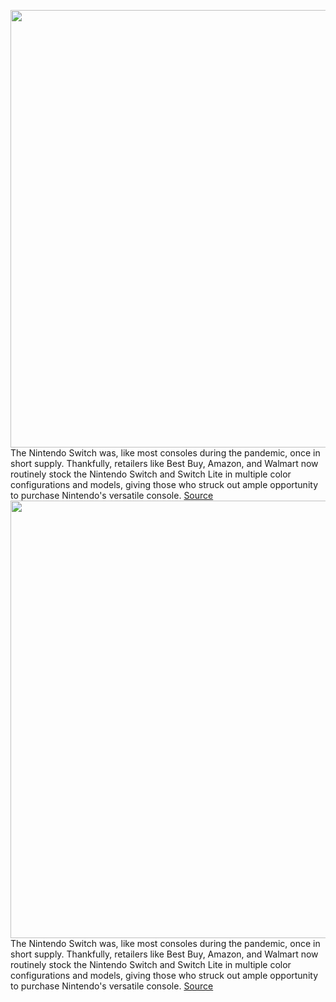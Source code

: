 <img src='https://cdn.vox-cdn.com/thumbor/EOPvjWrERrRKotZOVx7b8yOw-t0=/0x0:1620x1080/1200x800/filters:focal(681x411:939x669)/cdn.vox-cdn.com/uploads/chorus_image/image/66793959/switcholedmodel.11.jpg' width='700px' /><br/>
The Nintendo Switch was, like most consoles during the pandemic, once in short supply. Thankfully, retailers like Best Buy, Amazon, and Walmart now routinely stock the Nintendo Switch and Switch Lite in multiple color configurations and models, giving those who struck out ample opportunity to purchase Nintendo's versatile console.
<a href='https://www.theverge.com/21257643/nintendo-switch-lite-oled-how-to-buy-in-stock'> Source <a/><img src='https://cdn.vox-cdn.com/thumbor/EOPvjWrERrRKotZOVx7b8yOw-t0=/0x0:1620x1080/1200x800/filters:focal(681x411:939x669)/cdn.vox-cdn.com/uploads/chorus_image/image/66793959/switcholedmodel.11.jpg' width='700px' /><br/>
The Nintendo Switch was, like most consoles during the pandemic, once in short supply. Thankfully, retailers like Best Buy, Amazon, and Walmart now routinely stock the Nintendo Switch and Switch Lite in multiple color configurations and models, giving those who struck out ample opportunity to purchase Nintendo's versatile console.
<a href='https://www.theverge.com/21257643/nintendo-switch-lite-oled-how-to-buy-in-stock'> Source <a/>